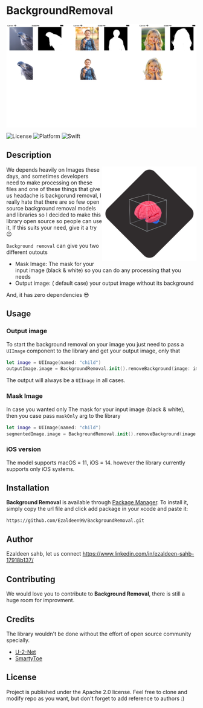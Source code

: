 # BackgroundRemoval

<img src="https://github.com/Ezaldeen99/BackgroundRemoval/blob/main/ScreenShots/results.jpg" alt="Removal results" align="center" />

![License](https://img.shields.io/static/v1?style=for-the-badge&message=Apache&color=D22128&logo=Apache&logoColor=FFFFFF&label=)
![Platform](https://img.shields.io/static/v1?style=for-the-badge&message=iOS&color=000000&logo=iOS&logoColor=FFFFFF&label=)
![Swift](https://img.shields.io/badge/%20in-swift%205.0-orange.svg)

## Description

<img src="https://github.com/Ezaldeen99/BackgroundRemoval/blob/main/ScreenShots/logo.jpg" alt="Removal Icon" align="right" width="250" height="250" />

We depends heavily on Images these days, and sometimes developers need to make processing on these files and one of these things that give us headache is backgorund removal, I really hate that there are so few open source background removal models and libraries so I decided to make this library open source so people can use it, If this suits your need, give it a try 😉

`Background removal` can give you two different outouts

- Mask Image: The mask for your input image (black & white) so you can do any processing that you needs
- Output image: ( default case) your output image without its background 

And, it has zero dependencies 😎

## Usage

### Output image

To start the background removal on your image you just need to pass a `UIImage` component to the library and get your output image, only that 

```swift
let image = UIImage(named: "child")
outputImage.image = BackgroundRemoval.init().removeBackground(image: image!)
```

The output will always be a `UIImage` in all cases.

### Mask Image

In case you wanted only The mask for your input image (black & white), then you case pass `maskOnly` arg to the library

```swift
let image = UIImage(named: "child")
segmentedImage.image = BackgroundRemoval.init().removeBackground(image: image!, maskOnly: true)
```

### iOS version

The model supports macOS = 11, iOS = 14. however the library currently supports only iOS systems.



## Installation

**Background Removal** is available through [Package Manager](https://www.swift.org/package-manager/). To install
it, simply copy the url file and click add package in your xcode and paste it:

```
https://github.com/Ezaldeen99/BackgroundRemoval.git
```

## Author

Ezaldeen sahb, let us connect https://www.linkedin.com/in/ezaldeen-sahb-17918b137/


## Contributing

We would love you to contribute to **Background Removal**, there is still a huge room for improvment.


## Credits
The library wouldn't be done without the effort of open source community specially.
- [U-2-Net](https://github.com/xuebinqin/U-2-Net)
- [SmartyToe](https://github.com/SmartyToe/Image-segmentation)



## License
Project is published under the Apache 2.0 license. Feel free to clone and modify repo as you want, but don't forget to add reference to authors :)


